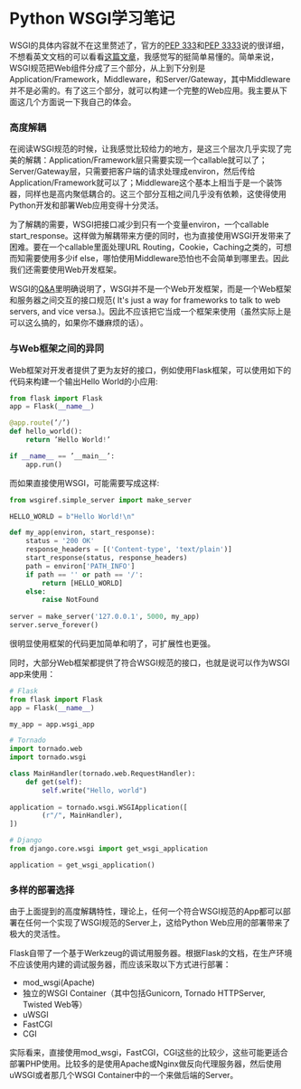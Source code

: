 Python WSGI学习笔记
=================

WSGI的具体内容就不在这里赘述了，官方的[PEP 333](http://legacy.python.org/dev/peps/pep-0333/)和[PEP 3333](http://legacy.python.org/dev/peps/pep-3333/)说的很详细，不想看英文文档的可以看看[这篇文章](https://jasonlvhit.github.io/articles/wsgi/)，我感觉写的挺简单易懂的。简单来说，WSGI规范把Web组件分成了三个部分，从上到下分别是Application/Framework，Middleware，和Server/Gateway，其中Middleware并不是必需的。有了这三个部分，就可以构建一个完整的Web应用。我主要从下面这几个方面说一下我自己的体会。

### 高度解耦

在阅读WSGI规范的时候，让我感觉比较给力的地方，是这三个层次几乎实现了完美的解耦：Application/Framework层只需要实现一个callable就可以了；Server/Gateway层，只需要把客户端的请求处理成environ，然后传给Application/Framework就可以了；Middleware这个基本上相当于是一个装饰器，同样也是高内聚低耦合的。这三个部分互相之间几乎没有依赖，这使得使用Python开发和部署Web应用变得十分灵活。

为了解耦的需要，WSGI把接口减少到只有一个变量environ，一个callable start_response。这样做为解耦带来方便的同时，也为直接使用WSGI开发带来了困难。要在一个callable里面处理URL Routing，Cookie，Caching之类的，可想而知需要使用多少if else，哪怕使用Middleware恐怕也不会简单到哪里去。因此我们还需要使用Web开发框架。

WSGI的[Q&A](http://legacy.python.org/dev/peps/pep-3333/#questions-and-answers)里明确说明了，WSGI并不是一个Web开发框架，而是一个Web框架和服务器之间交互的接口规范( It's just a way for frameworks to talk to web servers, and vice versa.)。因此不应该把它当成一个框架来使用（虽然实际上是可以这么搞的，如果你不嫌麻烦的话）。

### 与Web框架之间的异同

Web框架对开发者提供了更为友好的接口，例如使用Flask框架，可以使用如下的代码来构建一个输出Hello World的小应用:

```python
from flask import Flaskapp = Flask(__name__)
@app.route(’/’)def hello_world():    return ’Hello World!’if __name__ == ’__main__’:    app.run()
```

而如果直接使用WSGI，可能需要写成这样:

```python
from wsgiref.simple_server import make_server

HELLO_WORLD = b"Hello World!\n"

def my_app(environ, start_response):
    status = '200 OK'
    response_headers = [('Content-type', 'text/plain')]
    start_response(status, response_headers)
    path = environ['PATH_INFO']
    if path == '' or path == '/':
        return [HELLO_WORLD]
    else:
        raise NotFound
        
server = make_server('127.0.0.1', 5000, my_app)
server.serve_forever()
```

很明显使用框架的代码更加简单和明了，可扩展性也更强。

同时，大部分Web框架都提供了符合WSGI规范的接口，也就是说可以作为WSGI app来使用：

```python
# Flask
from flask import Flaskapp = Flask(__name__)

my_app = app.wsgi_app
```

```python
# Tornado 
import tornado.webimport tornado.wsgi
class MainHandler(tornado.web.RequestHandler):    def get(self):        self.write("Hello, world")
        application = tornado.wsgi.WSGIApplication([        (r"/", MainHandler),])
```

```python
# Django
from django.core.wsgi import get_wsgi_application

application = get_wsgi_application()
```

### 多样的部署选择

由于上面提到的高度解耦特性，理论上，任何一个符合WSGI规范的App都可以部署在任何一个实现了WSGI规范的Server上，这给Python Web应用的部署带来了极大的灵活性。

Flask自带了一个基于Werkzeug的调试用服务器。根据Flask的文档，在生产环境不应该使用内建的调试服务器，而应该采取以下方式进行部署：

* mod_wsgi(Apache)
* 独立的WSGI Container（其中包括Gunicorn, Tornado HTTPServer, Twisted Web等）
* uWSGI
* FastCGI
* CGI

实际看来，直接使用mod_wsgi，FastCGI，CGI这些的比较少，这些可能更适合部署PHP使用。比较多的是使用Apache或Nginx做反向代理服务器，然后使用uWSGI或者那几个WSGI Container中的一个来做后端的Server。